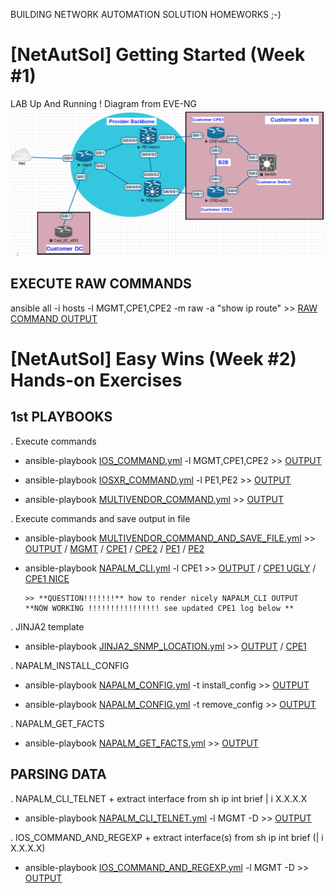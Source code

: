 BUILDING NETWORK AUTOMATION SOLUTION HOMEWORKS ;-)

# [NetAutSol] Getting Started (Week #1)

LAB Up And Running !
Diagram from EVE-NG
![Diagram](MyLAB2.png)


## EXECUTE RAW COMMANDS

ansible all -i hosts -l MGMT,CPE1,CPE2 -m raw -a "show ip route" >> [RAW COMMAND OUTPUT](./LOGS/RAW_COMMAND.log)

# [NetAutSol] Easy Wins (Week #2) Hands-on Exercises

## 1st PLAYBOOKS

  . Execute commands
  * ansible-playbook [IOS_COMMAND.yml](IOS_COMMAND.yml) -l MGMT,CPE1,CPE2       >> [OUTPUT](./LOGS/IOS_COMMAND.log)

  * ansible-playbook [IOSXR_COMMAND.yml](IOSXR_COMMAND.yml) -l PE1,PE2       >> [OUTPUT](./LOGS/IOSXR_COMMAND.log)

  * ansible-playbook [MULTIVENDOR_COMMAND.yml](MULTIVENDOR_COMMAND.yml)    >> [OUTPUT](./LOGS/MULTIVENDOR_COMMAND.log)

  . Execute commands and save output in file
  * ansible-playbook [MULTIVENDOR_COMMAND_AND_SAVE_FILE.yml](MULTIVENDOR_COMMAND_AND_SAVE_FILE.yml)    >> [OUTPUT](./LOGS/MULTIVENDOR_COMMAND_AND_SAVE_FILE.log) / [MGMT](./configs/MGMT/MGMT_shrun.txt) / [CPE1](./configs/CPE1/CPE1_shrun.txt) / [CPE2](./configs/CPE2/CPE2_shrun.txt) / [PE1](./configs/PE1/PE1_shrun.txt) / [PE2](./configs/PE2/PE2_shrun.txt)

  * ansible-playbook [NAPALM_CLI.yml](NAPALM_CLI.yml) -l CPE1  >> [OUTPUT](./LOGS/NAPALM_CLI.log) / [CPE1 UGLY](./configs/CPE1/CPE1_napalmcli_ugly.txt) / [CPE1 NICE](./configs/CPE1/CPE1_napalmcli_nice.txt)

        >> **QUESTION!!!!!!!** how to render nicely NAPALM_CLI OUTPUT  **NOW WORKING !!!!!!!!!!!!!!!! see updated CPE1 log below **

   . JINJA2 template
  * ansible-playbook [JINJA2_SNMP_LOCATION.yml](JINJA2_SNMP_LOCATION.yml)    >> [OUTPUT](./LOGS/JINJA2_SNMP_LOCATION.log) / [CPE1](./configs/CPE1/SNMP_LOCATION.conf)

  . NAPALM_INSTALL_CONFIG
  * ansible-playbook [NAPALM_CONFIG.yml](NAPALM_CONFIG.yml) -t install_config   >> [OUTPUT](./LOGS/NAPALM_INSTALL_CONFIG.log)

  * ansible-playbook [NAPALM_CONFIG.yml](NAPALM_CONFIG.yml) -t remove_config   >> [OUTPUT](./LOGS/NAPALM_REMOVE_CONFIG.log)

  . NAPALM_GET_FACTS
  * ansible-playbook [NAPALM_GET_FACTS.yml](NAPALM_GET_FACTS.yml) >> [OUTPUT](./LOGS/NAPALM_GET_FACTS.log)


## PARSING DATA

  . NAPALM_CLI_TELNET + extract interface from sh ip int brief | i X.X.X.X
  * ansible-playbook [NAPALM_CLI_TELNET.yml](NAPALM_CLI_TELNET.yml) -l MGMT -D >> [OUTPUT](./LOGS/NAPALM_CLI_TELNET.log)

  . IOS_COMMAND_AND_REGEXP + extract interface(s) from sh ip int brief (| i X.X.X.X)
  * ansible-playbook [IOS_COMMAND_AND_REGEXP.yml](IOS_COMMAND_AND_REGEXP.yml) -l MGMT -D >> [OUTPUT](./LOGS/IOS_COMMAND_AND_REGEXP.log)
